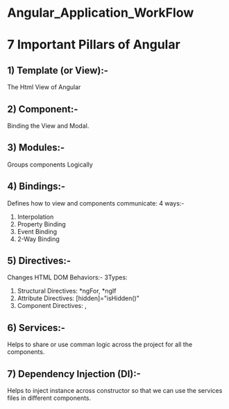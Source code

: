 # Angular_Application_WorkFlow

# 7 Important Pillars of Angular

## 1) Template (or View):-

The Html View of Angular

## 2) Component:-

Binding the View and Modal.

## 3) Modules:-

Groups components Logically

## 4) Bindings:-

Defines how to view and components communicate: 4 ways:-
1) Interpolation
2) Property Binding
3) Event Binding
4) 2-Way Binding

## 5) Directives:-

Changes HTML DOM Behaviors:- 3Types:
1) Structural Directives: *ngFor, *ngIf
2) Attribute Directives: [hidden]="isHidden()"
3) Component Directives: <ng-container>, <ng-grid>

## 6) Services:-

Helps to share or use comman logic across the project for all the components.

## 7) Dependency Injection (DI):-

Helps to inject instance across constructor so that we can use the services files in different components.
